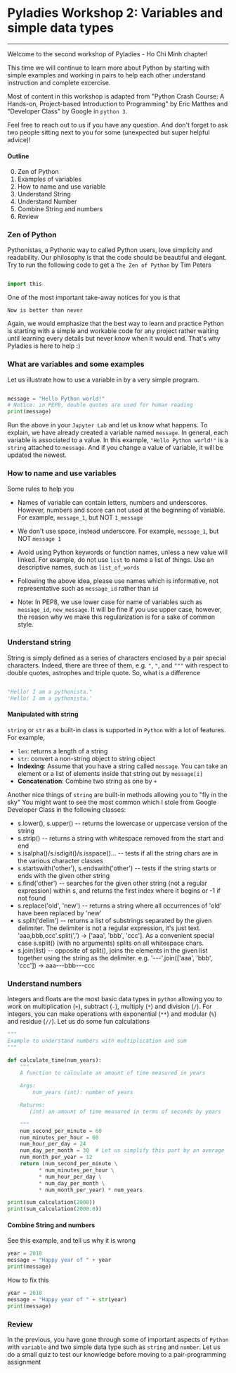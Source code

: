 # Pyladies Workshop 2: Variables and simple data types
___
Welcome to the second workshop of Pyladies - Ho Chi Minh chapter!

This time we will continue to learn more about Python by starting with simple examples and working in pairs to help each other understand instruction and complete excercise.

Most of content in this workshop is adapted from "Python Crash Course: A Hands-on, Project-based Introduction to Programming" by Eric Matthes and "Developer Class" by Google in `python 3`.

Feel free to reach out to us if you have any question. And don't forget to ask two people sitting next to you for some (unexpected but super helpful advice)!

#### Outline
0. Zen of Python
1. Examples of variables
2. How to name and use variable
3. Understand String
4. Understand Number
5. Combine String and numbers
6. Review

### Zen of Python

Pythonistas, a Pythonic way to called Python users, love simplicity and readability. Our philosophy is that the code should be beautiful and elegant. Try to run the following code to get a `The Zen of Python` by Tim Peters

```python

import this

```

One of the most important take-away notices for you is that

```
Now is better than never
```

Again, we would emphasize that the best way to learn and practice Python is starting with a simple and workable code for any project rather waiting until learning every details but never know when it would end. That's why Pyladies is here to help :)

### What are variables and some examples

Let us illustrate how to use a variable in by a very simple program.

```python

message = "Hello Python world!"
# Notice: in PEP8, double quotes are used for human reading
print(message)
```

Run the above in your `Jupyter Lab` and let us know what happens. To explain, we have already created a variable named `message`. In general, each variable is associated to a value. In this example, `"Hello Python world!"` is a `string` attached to  `message`. And if you change a value of variable, it will be updated the newest.

### How to name and use variables

Some rules to help you

- Names of variable can contain letters, numbers and underscores. However, numbers and score can not used at the beginning of variable. For example,  `message_1`, but NOT `1_message`

- We don't use space, instead underscore. For example, `message_1`, but NOT  `message 1`

- Avoid using Python keywords or function names, unless a new value will linked. For example, do not use `list` to name a list of things. Use an descriptive names, such as `list_of_words`

- Following the above idea, please use names which is informative, not representative such as `message_id` rather than  `id`

- Note: In PEP8, we use lower case for name of variables such as `message_id`, `new_message`. It will be fine if you use upper case, however, the reason why we make this regularization is for a sake of common style.


### Understand string

String is simply defined as a series of characters enclosed by a pair special characters. Indeed, there are three of them, e.g. `"`, `"`, and `"""` with respect to double quotes, astrophes and triple quote. So, what is a difference

```python

"Hello! I am a pythonista."
'Hello! I am a pythonista.'
```
#### Manipulated with string

`string` or `str` as a built-in class is supported in `Python` with a lot of features. For example,

- `len`: returns a length of a string
- `str`: convert a non-string object to string object
-  **Indexing**: Assume that you have a string called `message`. You can take an element or a list of elements inside that string out by `message[i]`
- **Concatenation**: Combine two string as one by `+`

Another nice things of `string` are built-in methods allowing you to "fly in the sky" You might want to see the most common which I stole from Google Developer Class in the following classes:
- s.lower(), s.upper() -- returns the lowercase or uppercase version of the string
- s.strip() -- returns a string with whitespace removed from the start and end
- s.isalpha()/s.isdigit()/s.isspace()... -- tests if all the string chars are in the various character classes
- s.startswith('other'), s.endswith('other') -- tests if the string starts or ends with the given other string
- s.find('other') -- searches for the given other string (not a regular expression) within s, and returns the first index where it begins or -1 if not found
- s.replace('old', 'new') -- returns a string where all occurrences of 'old' have been replaced by 'new'
- s.split('delim') -- returns a list of substrings separated by the given delimiter. The delimiter is not a regular expression, it's just text. 'aaa,bbb,ccc'.split(',') -> ['aaa', 'bbb', 'ccc']. As a convenient special case s.split() (with no arguments) splits on all whitespace chars.
- s.join(list) -- opposite of split(), joins the elements in the given list together using the string as the delimiter. e.g. '---'.join(['aaa', 'bbb', 'ccc']) -> aaa---bbb---ccc
### Understand numbers

Integers and floats are the most basic data types in `python` allowing you to work on multiplication (`+`), subtract (`-`), multiply (`*`) and division (`/`). For integers, you can make operations with exponential (`**`) and modular (`%`) and residue (`//`). Let us do some fun calculations


```python
"""
Example to understand numbers with multiplication and sum
"""

def calculate_time(num_years):
    """
    A function to calculate an amount of time measured in years

    Args:
        num_years (int): number of years

    Returns:
       (int) an amount of time measured in terms of seconds by years

    """
    num_second_per_minute = 60
    num_minutes_per_hour = 60
    num_hour_per_day = 24
    num_day_per_month = 30  # Let us simplify this part by an average
    num_month_per_year = 12
    return (num_second_per_minute \
          * num_minutes_per_hour \
          * num_hour_per_day \
          * num_day_per_month \
          * num_month_per_year) * num_years

print(sum_calculation(2000))
print(sum_calculation(2000.0))

```

#### Combine String and numbers

See this example, and tell us why it is wrong

```python
year = 2018
message = "Happy year of " + year
print(message)
```
How to fix this


```python
year = 2018
message = "Happy year of " + str(year)
print(message)
```

### Review

In the previous, you have gone through some of important aspects of `Python` with `variable` and two simple data type such as `string` and `number`. Let us do a small quiz to test our knowledge before moving to a pair-programming assignment
